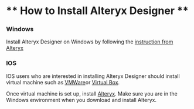 # ** How to Install Alteryx Designer **

### Windows
Install Alteryx Designer on Windows by following the [instruction from Alteryx](https://help.alteryx.com/current/product-activation-and-licensing/download-and-install-product)

### IOS
IOS users who are interested in installing Alteryx Designer should install virtual machine such as [VMWare](https://www.vmware.com/products/fusion.html)or [Virtual Box](https://www.virtualbox.org). 

Once virtual machine is set up, install [Alteryx](https://help.alteryx.com/current/product-activation-and-licensing/download-and-install-product).  Make sure you are in the Windows environment when you download and install Alteryx. 
 
 

